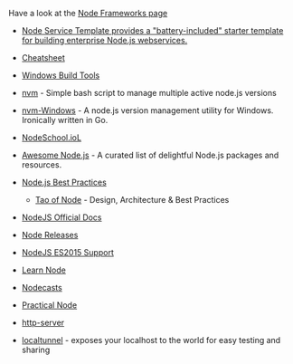 
Have a look at the [Node Frameworks page](http://nodeframework.com/)

- [Node Service Template provides a "battery-included" starter template for building enterprise Node.js webservices.](https://github.com/lokalise/node-service-template)

- [Cheatsheet](https://gist.github.com/LeCoupa/0664e885fd74152d1f90)
- [Windows Build Tools](https://github.com/felixrieseberg/windows-build-tools)

- [nvm](https://github.com/creationix/nvm) - Simple bash script to manage multiple active node.js versions
- [nvm-Windows](https://github.com/coreybutler/nvm-windows) - A node.js version management utility for Windows. Ironically written in Go.

- [NodeSchool.ioL](https://nodeschool.io/sv/)
- [Awesome Node.js](https://github.com/sindresorhus/awesome-nodejs) - A curated list of delightful Node.js packages and resources.
- [Node.js Best Practices](https://github.com/goldbergyoni/nodebestpractices)
  - [Tao of Node](https://alexkondov.com/tao-of-node/) - Design, Architecture & Best Practices
- [NodeJS Official Docs](https://nodejs.org/en/docs/)
- [Node Releases](https://github.com/nodejs/Release)
- [NodeJS ES2015 Support](http://node.green/)
- [Learn Node](https://learnnode.com/)
- [Nodecasts](https://nodecasts.io/)
- [Practical Node](https://github.com/azat-co/practicalnode)

- [http-server](https://github.com/http-party/http-server)
- [localtunnel](https://localtunnel.github.io/www/) - exposes your localhost to the world for easy testing and sharing
